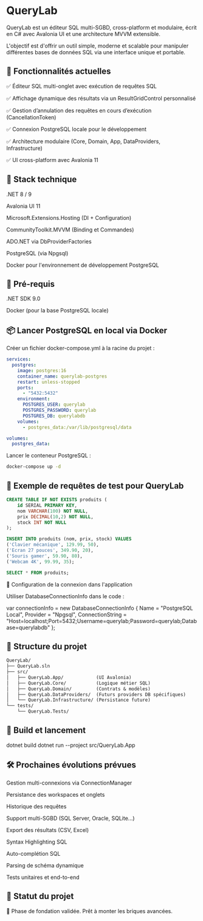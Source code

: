 # QueryLab

QueryLab est un éditeur SQL multi-SGBD, cross-platform et modulaire, écrit en C# avec Avalonia UI et une architecture MVVM extensible.

L'objectif est d'offrir un outil simple, moderne et scalable pour manipuler différentes bases de données SQL via une interface unique et portable.

## 🚀 Fonctionnalités actuelles

✅ Éditeur SQL multi-onglet avec exécution de requêtes SQL

✅ Affichage dynamique des résultats via un ResultGridControl personnalisé

✅ Gestion d’annulation des requêtes en cours d’exécution (CancellationToken)

✅ Connexion PostgreSQL locale pour le développement

✅ Architecture modulaire (Core, Domain, App, DataProviders, Infrastructure)

✅ UI cross-platform avec Avalonia 11

## 🔧 Stack technique

.NET 8 / 9

Avalonia UI 11

Microsoft.Extensions.Hosting (DI + Configuration)

CommunityToolkit.MVVM (Binding et Commandes)

ADO.NET via DbProviderFactories

PostgreSQL (via Npgsql)

Docker pour l'environnement de développement PostgreSQL

## 🔧 Pré-requis

.NET SDK 9.0

Docker (pour la base PostgreSQL locale)

## 📦 Lancer PostgreSQL en local via Docker

Créer un fichier docker-compose.yml à la racine du projet :
```yml 
services:
  postgres:
    image: postgres:16
    container_name: querylab-postgres
    restart: unless-stopped
    ports:
      - "5432:5432"
    environment:
      POSTGRES_USER: querylab
      POSTGRES_PASSWORD: querylab
      POSTGRES_DB: querylabdb
    volumes:
      - postgres_data:/var/lib/postgresql/data

volumes:
  postgres_data:
```

Lancer le conteneur PostgreSQL :

```sh 
docker-compose up -d
```

## 🔢 Exemple de requêtes de test pour QueryLab
``` sql
CREATE TABLE IF NOT EXISTS produits (
    id SERIAL PRIMARY KEY,
    nom VARCHAR(100) NOT NULL,
    prix DECIMAL(10,2) NOT NULL,
    stock INT NOT NULL
);
```

```sql 
INSERT INTO produits (nom, prix, stock) VALUES
('Clavier mécanique', 129.99, 50),
('Ecran 27 pouces', 349.90, 20),
('Souris gamer', 59.90, 80),
('Webcam 4K', 99.99, 35);
```
```sql 
SELECT * FROM produits;
```

🔧 Configuration de la connexion dans l'application

Utiliser DatabaseConnectionInfo dans le code :

var connectionInfo = new DatabaseConnectionInfo
{
    Name = "PostgreSQL Local",
    Provider = "Npgsql",
    ConnectionString = "Host=localhost;Port=5432;Username=querylab;Password=querylab;Database=querylabdb"
};

## 📄 Structure du projet
```txt
QueryLab/
├── QueryLab.sln
├── src/
│   ├── QueryLab.App/            (UI Avalonia)
│   ├── QueryLab.Core/           (Logique métier SQL)
│   ├── QueryLab.Domain/         (Contrats & modèles)
│   ├── QueryLab.DataProviders/  (Futurs providers DB spécifiques)
│   └── QueryLab.Infrastructure/ (Persistance future)
└── tests/
    └── QueryLab.Tests/
```

## 🔧 Build et lancement

dotnet build
dotnet run --project src/QueryLab.App

## 🛠️ Prochaines évolutions prévues

Gestion multi-connexions via ConnectionManager

Persistance des workspaces et onglets

Historique des requêtes

Support multi-SGBD (SQL Server, Oracle, SQLite...)

Export des résultats (CSV, Excel)

Syntax Highlighting SQL

Auto-complétion SQL

Parsing de schéma dynamique

Tests unitaires et end-to-end

## 🚀 Statut du projet

🔸 Phase de fondation validée. Prêt à monter les briques avancées.
